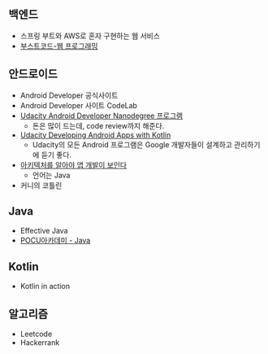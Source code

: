 ## 백엔드
- 스프링 부트와 AWS로 혼자 구현하는 웹 서비스
- [부스트코드-웹 프로그래밍](https://www.edwith.org/boostcourse-web)

## 안드로이드
- Android Developer 공식사이트
- Android Developer 사이트 CodeLab
- [Udacity Android Developer Nanodegree 프로그램](https://www.udacity.com/course/android-developer-nanodegree-by-google--nd801)
  * 돈은 많이 드는데, code review까지 해준다.
- [Udacity Developing Android Apps with Kotlin](https://www.udacity.com/course/developing-android-apps-with-kotlin--ud9012)
  * Udacity의 모든 Android 프로그램은 Google 개발자들이 설계하고 관리하기에 듣기 좋다.
- [아키텍처를 알아야 앱 개발이 보인다](https://ridibooks.com/books/3780000073)
  * 언어는 Java
- 커니의 코틀린

## Java
- Effective Java
- [POCU아카데미 - Java](https://pocu.academy/ko/Courses/COMP2500)

## Kotlin
- Kotlin in action

## 알고리즘
- Leetcode
- Hackerrank
